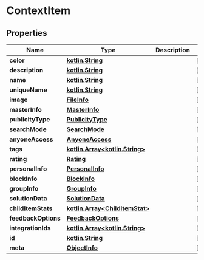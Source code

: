 # ContextItem

## Properties
Name | Type | Description | Notes
------------ | ------------- | ------------- | -------------
**color** | [**kotlin.String**](.md) |  |  [optional]
**description** | [**kotlin.String**](.md) |  |  [optional]
**name** | [**kotlin.String**](.md) |  |  [optional]
**uniqueName** | [**kotlin.String**](.md) |  |  [optional]
**image** | [**FileInfo**](FileInfo.md) |  |  [optional]
**masterInfo** | [**MasterInfo**](MasterInfo.md) |  |  [optional]
**publicityType** | [**PublicityType**](PublicityType.md) |  |  [optional]
**searchMode** | [**SearchMode**](SearchMode.md) |  |  [optional]
**anyoneAccess** | [**AnyoneAccess**](AnyoneAccess.md) |  |  [optional]
**tags** | [**kotlin.Array&lt;kotlin.String&gt;**](.md) |  |  [optional]
**rating** | [**Rating**](Rating.md) |  |  [optional]
**personalInfo** | [**PersonalInfo**](PersonalInfo.md) |  |  [optional]
**blockInfo** | [**BlockInfo**](BlockInfo.md) |  |  [optional]
**groupInfo** | [**GroupInfo**](GroupInfo.md) |  |  [optional]
**solutionData** | [**SolutionData**](SolutionData.md) |  |  [optional]
**childItemStats** | [**kotlin.Array&lt;ChildItemStat&gt;**](ChildItemStat.md) |  |  [optional]
**feedbackOptions** | [**FeedbackOptions**](FeedbackOptions.md) |  |  [optional]
**integrationIds** | [**kotlin.Array&lt;kotlin.String&gt;**](.md) |  |  [optional]
**id** | [**kotlin.String**](.md) |  |  [optional]
**meta** | [**ObjectInfo**](ObjectInfo.md) |  |  [optional]

